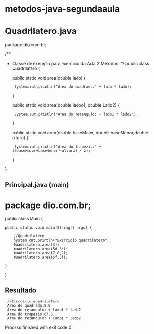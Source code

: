# metodos-java-segundaaula
# Quadrilatero.java
package dio.com.br;

/**
 * Classe de exemplo para exercício da Aula 2 Métodos.
  */
public class Quadrilatero {

    public static void area(double lado) {

        System.out.println("Area do quadrado:" + lado * lado);
    }

    public static void area(double ladoo1, double Lado2) {

        System.out.println("Area do retangulo: + lado1 * lado2");
    }

    public static void area(double baseMaior, double baseMenor,double altura) {

        System.out.println("Area do trapezio:" + ((baseMaior+baseMenor)*altura) / 2);
    }

}
## Principal.java (main)
# package dio.com.br;

public class Main {

    public static void main(String[] args) {

        //Quadrilatero
        System.out.println("Exercicio quadrilatero");
        Quadrilatero.area(3);
        Quadrilatero.area(5d,5d);
        Quadrilatero.area(7,8,9);
        Quadrilatero.area(5f,5f);

    }
}
## Resultado

     //Exercicio quadrilatero
     Area do quadrado:9.0
     Area do retangulo: + lado1 * lado2
     Area do trapezio:67.5
     Area do retangulo: + lado1 * lado2

Process finished with exit code 0
